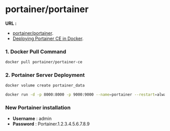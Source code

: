 # portainer/portainer

**URL :** 
- [portainer/portainer](https://hub.docker.com/r/portainer/portainer).
- [Deploying Portainer CE in Docker](https://documentation.portainer.io/v2.0/deploy/ceinstalldocker).

### 1. Docker Pull Command
``` sh
docker pull portainer/portainer-ce
```
### 2. Portainer Server Deployment
``` sh
docker volume create portainer_data
```
```sh
docker run -d -p 8000:8000 -p 9000:9000 --name=portainer --restart=always -v /var/run/docker.sock:/var/run/docker.sock -v portainer_data:/data portainer/portainer-ce
```

### New Portainer installation

- **Username** : admin
- **Password** : Portainer.1.2.3.4.5.6.7.8.9

